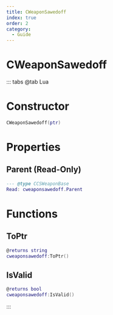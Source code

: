 ```yaml
---
title: CWeaponSawedoff
index: true
order: 2
category:
  - Guide
---
```


# CWeaponSawedoff

::: tabs
@tab Lua
# Constructor
```lua
CWeaponSawedoff(ptr)
```
# Properties
## Parent (Read-Only)
```lua
--- @type CCSWeaponBase
Read: cweaponsawedoff.Parent
```
# Functions
## ToPtr
```lua
@returns string
cweaponsawedoff:ToPtr()
```
## IsValid
```lua
@returns bool
cweaponsawedoff:IsValid()
```

:::